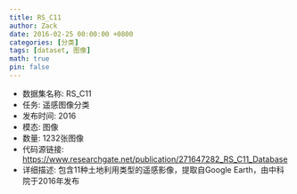 ```yaml
---
title: RS_C11
author: Zack
date: 2016-02-25 00:00:00 +0800
categories: [分类]
tags: [dataset, 图像]
math: true
pin: false
---
```

- 数据集名称: RS_C11
- 任务: 遥感图像分类
- 发布时间: 2016
- 模态: 图像
- 数量: 1232张图像
- 代码源链接: https://www.researchgate.net/publication/271647282_RS_C11_Database
- 详细描述: 包含11种土地利用类型的遥感影像，提取自Google Earth，由中科院于2016年发布
